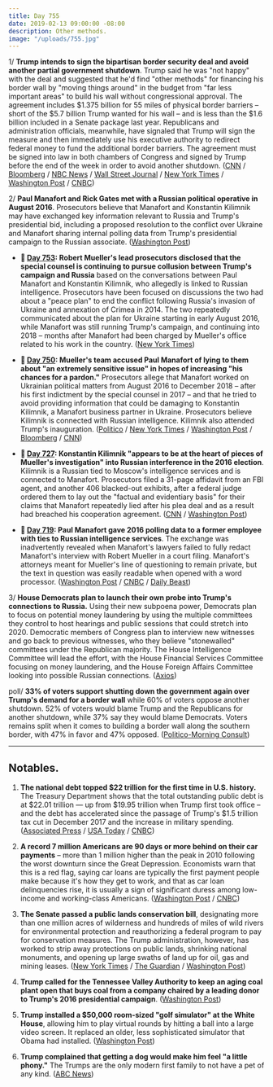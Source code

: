 ```yaml
---
title: Day 755
date: 2019-02-13 09:00:00 -08:00
description: Other methods.
image: "/uploads/755.jpg"
---
```


1/ **Trump intends to sign the bipartisan border security deal and avoid another partial government shutdown**. Trump said he was "not happy" with the deal and suggested that he'd find "other methods" for financing his border wall by "moving things around" in the budget from "far less important areas" to build his wall without congressional approval. The agreement includes $1.375 billion for 55 miles of physical border barriers – short of the $5.7 billion Trump wanted for his wall – and is less than the $1.6 billion included in a Senate package last year. Republicans and administration officials, meanwhile, have signaled that Trump will sign the measure and then immediately use his executive authority to redirect federal money to fund the additional border barriers. The agreement must be signed into law in both chambers of Congress and signed by Trump before the end of the week in order to avoid another shutdown. ([CNN](https://www.cnn.com/2019/02/13/politics/trump-border-security-deal/index.html) / [Bloomberg](https://www.bloomberg.com/news/articles/2019-02-13/trump-edges-toward-taking-shutdown-averting-border-deal) / [NBC News](https://www.nbcnews.com/politics/donald-trump/trump-likely-sign-deal-keep-government-open-doesn-t-include-n970951) / [Wall Street Journal](https://www.wsj.com/articles/trump-is-expected-to-sign-border-security-deal-11550064070?) / [New York Times](https://www.nytimes.com/2019/02/12/us/politics/border-wall-deal.html) / [Washington Post](https://www.washingtonpost.com/politics/lawmakers-rush-to-resolve-last-minute-snags-in-spending-bill-as-shutdown-looms/2019/02/13/3f9b33e6-2f91-11e9-8ad3-9a5b113ecd3c_story.html) / [CNBC](https://www.cnbc.com/2019/02/13/trump-wont-commit-to-signing-border-security-deal-ahead-of-shutdown.html))

2/ **Paul Manafort and Rick Gates met with a Russian political operative in August 2016**. Prosecutors believe that Manafort and Konstantin Kilimnik may have exchanged key information relevant to Russia and Trump's presidential bid, including a proposed resolution to the conflict over Ukraine and Manafort sharing internal polling data from Trump's presidential campaign to the Russian associate. ([Washington Post](https://www.washingtonpost.com/politics/how-manaforts-2016-meeting-with-a-russian-employee-at-new-york-cigar-club-goes-to-the-heart-of-muellers-probe/2019/02/12/655f84dc-2d67-11e9-8ad3-9a5b113ecd3c_story.html))

* **📌 [Day 753](https://whatthefuckjusthappenedtoday.com/2019/02/11/day-753/#5-robert-muellers-lead-prosecutors-d): Robert Mueller's lead prosecutors disclosed that the special counsel is continuing to pursue collusion between Trump's campaign and Russia** based on the conversations between Paul Manafort and Konstantin Kilimnik, who allegedly is linked to Russian intelligence. Prosecutors have been focused on discussions the two had about a "peace plan" to end the conflict following Russia's invasion of Ukraine and annexation of Crimea in 2014. The two repeatedly communicated about the plan for Ukraine starting in early August 2016, while Manafort was still running Trump's campaign, and continuing into 2018 – months after Manafort had been charged by Mueller's office related to his work in the country. ([New York Times](https://www.nytimes.com/2019/02/10/us/politics/manafort-mueller-russia-inquiry.html))

* **📌 [Day 750](https://whatthefuckjusthappenedtoday.com/2019/02/08/day-750/#2-muellers-team-accused-paul-manafor): Mueller's team accused Paul Manafort of lying to them about "an extremely sensitive issue" in hopes of increasing "his chances for a pardon."** Prosecutors allege that Manafort worked on Ukrainian political matters from August 2016 to December 2018 – after his first indictment by the special counsel in 2017 – and that he tried to avoid providing information that could be damaging to Konstantin Kilimnik, a Manafort business partner in Ukraine. Prosecutors believe Kilimnik is connected with Russian intelligence. Kilimnik also attended Trump's inauguration. ([Politico](https://www.politico.com/story/2019/02/07/mueller-investigation-paul-manafort-1157977) / [New York Times](https://www.nytimes.com/2019/02/07/us/politics/manafort-pardon-russia-inquiry.html) / [Washington Post](https://www.washingtonpost.com/local/legal-issues/prosecutors-manafort-continued-ukraine-work-in-2018-and-key-russian-aide-came-to-trump-inauguration/2019/02/07/a0210b96-2a50-11e9-b2fc-721718903bfc_story.html) / [Bloomberg](https://www.bloomberg.com/news/articles/2019-02-07/gates-told-mueller-about-sharing-polling-data-transcript-shows) / [CNN](https://www.cnn.com/2019/02/07/politics/paul-manafort-hearing-kilimnik/index.html))

* **📌 [Day 727](https://whatthefuckjusthappenedtoday.com/2019/01/16/day-727/): Konstantin Kilimnik "appears to be at the heart of pieces of Mueller's investigation" into Russian interference in the 2016 election**. Kilimnik is a Russian tied to Moscow's intelligence services and is connected to Manafort. Prosecutors filed a 31-page affidavit from an FBI agent, and another 406 blacked-out exhibits, after a federal judge ordered them to lay out the "factual and evidentiary basis" for their claims that Manafort repeatedly lied after his plea deal and as a result had breached his cooperation agreement. ([CNN](https://www.cnn.com/2019/01/15/politics/mueller-kilimnik-manafort/index.html) / [Washington Post](https://www.washingtonpost.com/local/legal-issues/new-court-filing-indicates-prosecutors-have-extensive-details-on-paul-manafort-actions-not-yet-made-public/2019/01/15/6dc6da72-1817-11e9-9ebf-c5fed1b7a081_story.html))

* **📌 [Day 719](https://whatthefuckjusthappenedtoday.com/2019/01/08/day-719/#2-paul-manafort-gave-2016-polling-da): Paul Manafort gave 2016 polling data to a former employee with ties to Russian intelligence services**. The exchange was inadvertently revealed when Manafort's lawyers failed to fully redact Manafort's interview with Robert Mueller in a court filing. Manafort's attorneys meant for Mueller's line of questioning to remain private, but the text in question was easily readable when opened with a word processor. ([Washington Post](https://www.washingtonpost.com/local/legal-issues/paul-manafort-shared-2016-polling-data-with-russian-employee-according-to-court-filing/2019/01/08/3f562ad8-12b0-11e9-803c-4ef28312c8b9_story.html) / [CNBC](https://www.cnbc.com/2019/01/08/mueller-accused-manafort-of-lying-about-sharing-polling-data-with-spy.html) / [Daily Beast](https://www.thedailybeast.com/manafort-suggests-he-gave-suspected-russian-spy-2016-polling-data))

3/ **House Democrats plan to launch their own probe into Trump's connections to Russia.** Using their new subpoena power, Democrats plan to focus on potential money laundering by using the multiple committees they control to host hearings and public sessions that could stretch into 2020. Democratic members of Congress plan to interview new witnesses and go back to previous witnesses, who they believe "stonewalled" committees under the Republican majority. The House Intelligence Committee will lead the effort, with the House Financial Services Committee focusing on money laundering, and the House Foreign Affairs Committee looking into possible Russian connections. ([Axios](https://www.axios.com/house-democrats-donald-trump-russia-investigation-05918127-c77a-424d-a805-cde8e67bffe9.html))

poll/ **33% of voters support shutting down the government again over Trump's demand for a border wall** while 60% of voters oppose another shutdown. 52% of voters would blame Trump and the Republicans for another shutdown, while 37% say they would blame Democrats. Voters remains split when it comes to building a border wall along the southern border, with 47% in favor and 47% opposed. ([Politico-Morning Consult](https://www.politico.com/story/2019/02/13/poll-voters-shutdown-border-wall-1166401))

---

## Notables.

1. **The national debt topped $22 trillion for the first time in U.S. history.** The Treasury Department shows that the total outstanding public debt is at $22.01 trillion — up from $19.95 trillion when Trump first took office – and the debt has accelerated since the passage of Trump's $1.5 trillion tax cut in December 2017 and the increase in military spending. ([Associated Press](https://apnews.com/91b54fd7207c45eb93523567152e43dc) / [USA Today](https://www.usatoday.com/story/news/politics/2019/02/12/national-debt-tops-22-trillion-first-time-ever/2849978002/) / [CNBC](https://www.cnbc.com/2019/02/13/that-22-trillion-national-debt-number-is-huge-but-heres-what-it-really-means.html))

2. **A record 7 million Americans are 90 days or more behind on their car payments** – more than 1 million higher than the peak in 2010 following the worst downturn since the Great Depression. Economists warn that this is a red flag, saying car loans are typically the first payment people make because it's how they get to work, and that as car loan delinquencies rise, it is usually a sign of significant duress among low-income and working-class Americans. ([Washington Post](https://www.washingtonpost.com/business/2019/02/12/record-million-americans-are-months-behind-their-car-payments-red-flag-economy/) / [CNBC](https://www.cnbc.com/2019/02/12/a-record-number-of-americans-are-90-days-behind-on-their-car-payments.html))

3. **The Senate passed a public lands conservation bill**, designating more than one million acres of wilderness and hundreds of miles of wild rivers for environmental protection and reauthorizing a federal program to pay for conservation measures. The Trump administration, however, has worked to strip away protections on public lands, shrinking national monuments, and opening up large swaths of land up for oil, gas and mining leases. ([New York Times](https://www.nytimes.com/2019/02/12/climate/senate-conservation-bill.html) / [The Guardian](https://www.theguardian.com/environment/2019/feb/13/senate-bill-public-lands-national-parks-expanded) / [Washington Post](https://www.washingtonpost.com/climate-environment/2019/02/12/senate-just-passed-decades-biggest-public-lands-package-heres-whats-it/))

4. **Trump called for the Tennessee Valley Authority to keep an aging coal plant open that buys coal from a company chaired by a leading donor to Trump's 2016 presidential campaign**. ([Washington Post](https://www.washingtonpost.com/business/economy/trump-urges-tennessee-valley-authority-to-keep-open-49-year-old-coal-plant/2019/02/12/6fa1810c-2ed9-11e9-813a-0ab2f17e305b_story.html))

5. **Trump installed a $50,000 room-sized "golf simulator" at the White House**, allowing him to play virtual rounds by hitting a ball into a large video screen. It replaced an older, less sophisticated simulator that Obama had installed. ([Washington Post](https://www.washingtonpost.com/politics/president-trump-installed-a-room-sized-golf-simulator-at-white-house/2019/02/13/ed3f6d5c-2e45-11e9-813a-0ab2f17e305b_story.html))

6. **Trump complained that getting a dog would make him feel "a little phony."** The Trumps are the only modern first family to not have a pet of any kind. ([ABC News](https://abcnews.go.com/Politics/president-trump-feel-phony-dog/story?id=61018468))